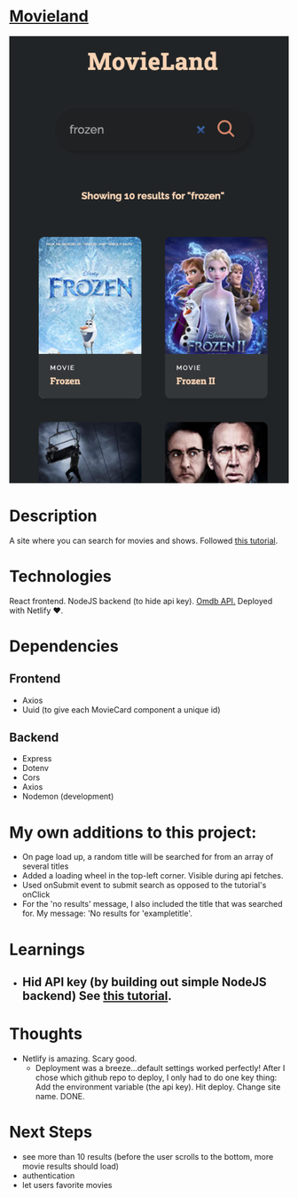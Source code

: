 # [Movieland](https://movieland0.netlify.app/)

![version 1](./github_images/v1.png)

# Description

A site where you can search for movies and shows. Followed [this tutorial](https://www.youtube.com/watch?v=b9eMGE7QtTk).

# Technologies

React frontend. NodeJS backend (to hide api key). [Omdb API.](https://www.omdbapi.com/) Deployed with Netlify ❤️.

# Dependencies

## Frontend

- Axios
- Uuid (to give each MovieCard component a unique id)

## Backend

- Express
- Dotenv
- Cors
- Axios
- Nodemon (development)

# My own additions to this project:

- On page load up, a random title will be searched for from an array of several titles
- Added a loading wheel in the top-left corner. Visible during api fetches.
- Used onSubmit event to submit search as opposed to the tutorial's onClick
- For the 'no results' message, I also included the title that was searched for. My message: 'No results for 'exampletitle'.

# Learnings

- ## Hid API key (by building out simple NodeJS backend) See [this tutorial](https://www.youtube.com/watch?v=FcwfjMebjTU).

# Thoughts

- Netlify is amazing. Scary good.
  - Deployment was a breeze...default settings worked perfectly! After I chose which github repo to deploy, I only had to do one key thing: Add the environment variable (the api key). Hit deploy. Change site name. DONE.

# Next Steps

- see more than 10 results (before the user scrolls to the bottom, more movie results should load)
- authentication
- let users favorite movies

